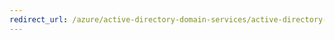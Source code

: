 ```yaml
---
redirect_url: /azure/active-directory-domain-services/active-directory-ds-admin-guide-join-windows-vm
---
```

